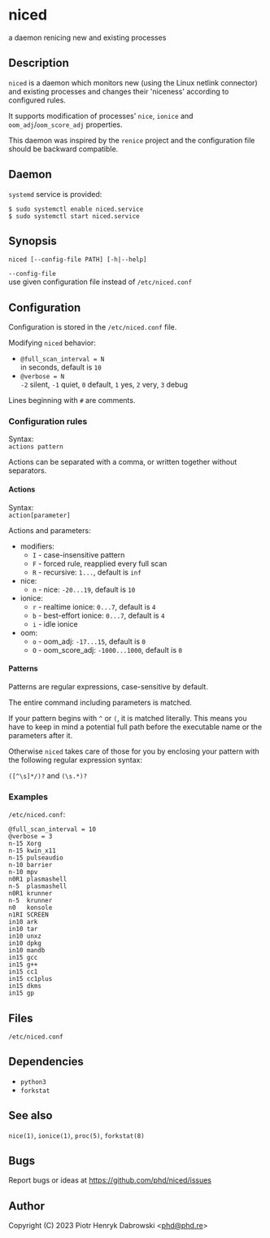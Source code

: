 niced
=====

<!--
    Copyright (C) 2023 Piotr Henryk Dabrowski <phd@phd.re>

    This program is free software: you can redistribute it and/or modify
    it under the terms of the GNU General Public License as published by
    the Free Software Foundation, either version 3 of the License, or
    (at your option) any later version.

    This program is distributed in the hope that it will be useful,
    but WITHOUT ANY WARRANTY; without even the implied warranty of
    MERCHANTABILITY or FITNESS FOR A PARTICULAR PURPOSE.  See the
    GNU General Public License for more details.

    You should have received a copy of the GNU General Public License
    along with this program.  If not, see <https://www.gnu.org/licenses/>.
-->

a daemon renicing new and existing processes

Description
-----------

`niced` is a daemon which monitors new (using the Linux netlink connector) and
existing processes and changes their 'niceness' according to configured rules.

It supports modification of processes' `nice`, `ionice` and
`oom_adj`/`oom_score_adj` properties.

This daemon was inspired by the `renice` project and the configuration file
should be backward compatible.

Daemon
------

`systemd` service is provided:

    $ sudo systemctl enable niced.service
    $ sudo systemctl start niced.service

Synopsis
--------

`niced [--config-file PATH] [-h|--help]`

`--config-file`<br>
use given configuration file instead of `/etc/niced.conf`

Configuration
-------------

Configuration is stored in the `/etc/niced.conf` file.

Modifying `niced` behavior:

- `@full_scan_interval = N`<br>
  in seconds, default is `10`
- `@verbose = N`<br>
  `-2` silent, `-1` quiet, `0` default, `1` yes, `2` very, `3` debug

Lines beginning with `#` are comments.

### Configuration rules

Syntax:<br>
`actions pattern`

Actions can be separated with a comma, or written together without separators.

#### Actions

Syntax:<br>
`action[parameter]`

Actions and parameters:

- modifiers:
    - `I` - case-insensitive pattern
    - `F` - forced rule, reapplied every full scan
    - `R` - recursive: `1...`, default is `inf`
- nice:
    - `n` - nice: `-20...19`, default is `10`
- ionice:
    - `r` - realtime ionice: `0...7`, default is `4`
    - `b` - best-effort ionice: `0...7`, default is `4`
    - `i` - idle ionice
- oom:
    - `o` - oom_adj: `-17...15`, default is `0`
    - `O` - oom_score_adj: `-1000...1000`, default is `0`

#### Patterns

Patterns are regular expressions, case-sensitive by default.

The entire command including parameters is matched.

If your pattern begins with `^` or `(`, it is matched literally. This means you
have to keep in mind a potential full path before the executable name or the
parameters after it.

Otherwise `niced` takes care of those for you by enclosing your pattern with the
following regular expression syntax:

`([^\s]*/)?` and `(\s.*)?`

### Examples

`/etc/niced.conf`:

```
@full_scan_interval = 10
@verbose = 3
n-15 Xorg
n-15 kwin_x11
n-15 pulseaudio
n-10 barrier
n-10 mpv
n0R1 plasmashell
n-5  plasmashell
n0R1 krunner
n-5  krunner
n0   konsole
n1RI SCREEN
in10 ark
in10 tar
in10 unxz
in10 dpkg
in10 mandb
in15 gcc
in15 g++
in15 cc1
in15 cc1plus
in15 dkms
in15 gp
```

Files
-----

`/etc/niced.conf`

Dependencies
------------

- `python3`
- `forkstat`

See also
--------

`nice(1)`, `ionice(1)`, `proc(5)`, `forkstat(8)`

Bugs
----

Report bugs or ideas at https://github.com/phd/niced/issues

Author
------

Copyright (C) 2023 Piotr Henryk Dabrowski &lt;phd@phd.re&gt;
